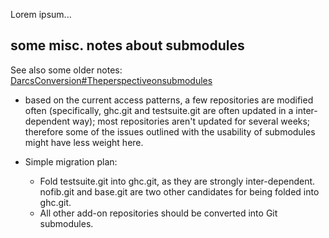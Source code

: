 
Lorem ipsum...

## some misc. notes about submodules


See also some older notes: [DarcsConversion\#Theperspectiveonsubmodules](darcs-conversion#the-perspective-on-submodules)

- based on the current access patterns, a few repositories are modified often (specifically,  ghc.git and testsuite.git are often updated in a inter-dependent way); most repositories aren't updated for several weeks; therefore some of the issues outlined with the usability of submodules might have less weight here.

- Simple migration plan:

  - Fold testsuite.git into ghc.git, as they are strongly inter-dependent. nofib.git and base.git are two other candidates for being folded into ghc.git.
  - All other add-on repositories should be converted into Git submodules.
